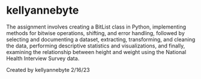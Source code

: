 # kellyannebyte

The assignment involves creating a BitList class in Python, implementing methods for bitwise operations, shifting, and error handling, followed by selecting and documenting a dataset, extracting, transforming, and cleaning the data, performing descriptive statistics and visualizations, and finally, examining the relationship between height and weight using the National Health Interview Survey data.

Created by kellyannebyte 2/16/23
